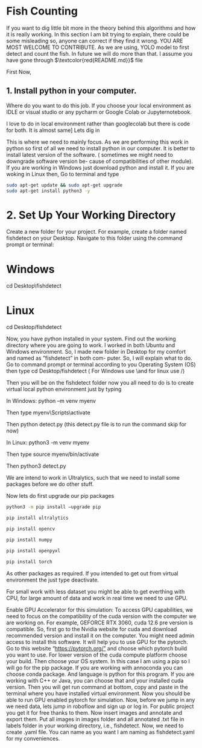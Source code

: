  # Fish Counting 
 If you want to dig little bit more in the theory behind this algorithms and how it is really working. In this section I am bit trying to explain, there could be some misleading
 so, anyone can correct if they find it wrong. YOU ARE MOST WELCOME TO CONTRIBUTE.
 As we are using, YOLO model to first detect and count the fish. In future we will do more than that. 
 I assume you have gone through $\textcolor{red{README.md}}$ file 

First Now,
##  1. Install python in your computer. 
Where do you want to do this job. If you choose your local environment as IDLE or visual studio or any pycharm or Google Colab or Jupyternotebook.

I love to do in local environment rather than googlecolab but there is code for both. It is almost same]
Lets dig in 

This is where we need to mainly focus. As we are performing this work in python
so first of all we need to install python in our computer. It is better to install latest
version of the software. ( sometimes we might need to downgrade software version be-
cause of compatibilities of other module). If you are working in Windows just download
python and install it. If you are woking in Linux then, Go to terminal and type

```bash
sudo apt-get update && sudo apt-get upgrade
sudo apt-get install python3 -y
```


# 2. Set Up Your Working Directory
Create a new folder for your project. For example, create a folder named fishdetect on your Desktop. Navigate to this folder using the command prompt or terminal:
# Windows
cd Desktop\fishdetect

# Linux
cd Desktop/fishdetect

Now, you have python installed in your system. Find out the working directory where
you are going to work. I worked in both Ubuntu and Windows environment. So, I
made new folder in Desktop for my comfort and named as ”fishdetect” in both com-
puter. So, I will explain what to do. Go to command prompt or terminal according
to you Operating System (OS) then type cd Desktop/fishdetect ( For Windows use
\and for linux use /)


Then you will be on the fishdetect folder now you all need to do is to create virtual
local python environment just by typing

In Windows: python –m venv myenv

Then type myenv\Scripts\activate

Then python detect.py (this detect.py file is to run the command skip for now)

In Linux: python3 -m venv myenv

Then type source myenv/bin/activate

Then python3 detect.py


We are intend to work in Ultralytics, such that we need to install some packages before
we do other stuff.


Now lets do first upgrade our pip packages
```bash
python3 -m pip install –upgrade pip

pip install ultralytics

pip install opencv

pip install numpy

pip install openpyxl

pip install torch
```

As other packages as required. If you intended to get out from virtual environment the
just type deactivate.

For small work with less dataset you might be able to get everthing with CPU, for
large amount of data and work in real time we need to use GPU.

Enable GPU Accelerator for this simulation:
To access GPU capabilities, we need to focus on the compatibility of the cuda version
with the computer we are working on. For example, GEFORCE RTX 3060, cuda 12.6
pre version is compatible. So, first go to the Nvidia website for cuda and download
recommended version and install it on the computer. You might need admin access to
install this software. It will help you to use GPU for the pytorch. Go to this website
“https://pytorch.org/” and choose which pytorch build you want
to use. For lower version of the cuda compute platform choose your build. Then choose
your OS system. In this case I am using a pip so I will go for the pip package. If you
are working with annoconda you can choose conda package. And language is python
for this program. If you are working with C++ or Java, you can choose that and your
installed cuda version. Then you will get run command at bottom, copy and paste in
the terminal where you have installed virtual environment. Now you should be able to
run GPU enabled pytorch for simulation.
Now, before we jump in any we need data, lets jump in roboflow and sign up or log in.
For public project you get it for free thanks to them. Now insert images and annotate
and export them. Put all images in images folder and all annotated .txt file in labels
folder in your working directory, i.e., fishdetect. Now, we need to create .yaml file.
You can name as you want I am naming as fishdetect.yaml for my conveniences.


